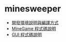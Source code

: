 # minesweeper

* [開發環境說明與編譯方式](https://github.com/Lizzychu/minesweeper/blob/master/doc/env.md)
* [MineGame 程式碼說明](https://github.com/Lizzychu/minesweeper/blob/master/doc/minegame.md)
* [GUI 程式碼說明](https://github.com/Lizzychu/minesweeper/blob/master/doc/gui.md)
